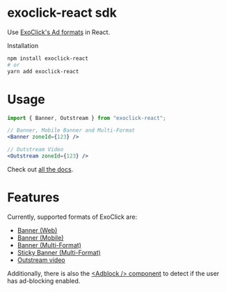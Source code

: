 # exoclick-react sdk
Use [ExoClick's Ad formats](https://www.exoclick.com/signup/?login=tomhooijenga) in React.

Installation
```bash
npm install exoclick-react
# or
yarn add exoclick-react
```

# Usage
```jsx
import { Banner, Outstream } from "exoclick-react";

// Banner, Mobile Banner and Multi-Format
<Banner zoneId={123} />

// Outstream Video
<Outstream zoneId={123} />
```
Check out [all the docs](https://exoclick-react.netlify.app).

# Features
Currently, supported formats of ExoClick are:
* [Banner (Web)](https://exoclick-react.netlify.app/src-components-banner-banner#regular-web)
* [Banner (Mobile)](https://exoclick-react.netlify.app/src-components-banner-banner#mobile)
* [Banner (Multi-Format)](https://exoclick-react.netlify.app/src-components-banner-banner#multi-format)
* [Sticky Banner (Multi-Format)](https://exoclick-react.netlify.app/src-components-banner-banner#multi-format)
* [Outstream video](https://exoclick-react.netlify.app/src-components-outstream-outstream)

Additionally, there is also the [\<Adblock /> component](https://exoclick-react.netlify.app/src-components-adblock-adblock) to detect 
if the user has ad-blocking enabled.